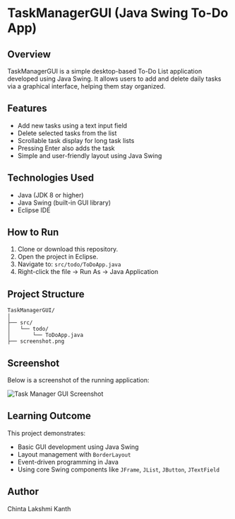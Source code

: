 # TaskManagerGUI (Java Swing To-Do App)

## Overview

TaskManagerGUI is a simple desktop-based To-Do List application developed using Java Swing. It allows users to add and delete daily tasks via a graphical interface, helping them stay organized.

## Features

- Add new tasks using a text input field
- Delete selected tasks from the list
- Scrollable task display for long task lists
- Pressing Enter also adds the task
- Simple and user-friendly layout using Java Swing

## Technologies Used

- Java (JDK 8 or higher)
- Java Swing (built-in GUI library)
- Eclipse IDE

## How to Run

1. Clone or download this repository.
2. Open the project in Eclipse.
3. Navigate to: `src/todo/ToDoApp.java`
4. Right-click the file → Run As → Java Application

## Project Structure

```
TaskManagerGUI/
│
├── src/
│   └── todo/
│       └── ToDoApp.java
├── screenshot.png
```

## Screenshot

Below is a screenshot of the running application:

![Task Manager GUI Screenshot](screenshot.png)

## Learning Outcome

This project demonstrates:

- Basic GUI development using Java Swing
- Layout management with `BorderLayout`
- Event-driven programming in Java
- Using core Swing components like `JFrame`, `JList`, `JButton`, `JTextField`

## Author

Chinta Lakshmi Kanth
